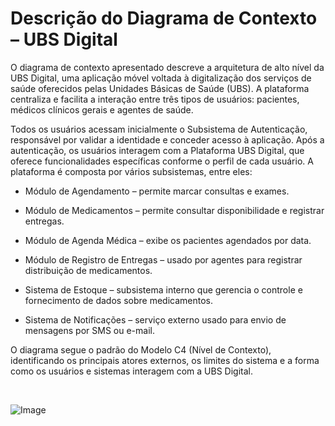 # Descrição do Diagrama de Contexto – UBS Digital
O diagrama de contexto apresentado descreve a arquitetura de alto nível da UBS Digital, uma aplicação móvel voltada à digitalização dos serviços de saúde oferecidos pelas Unidades Básicas de Saúde (UBS). A plataforma centraliza e facilita a interação entre três tipos de usuários: pacientes, médicos clínicos gerais e agentes de saúde.

Todos os usuários acessam inicialmente o Subsistema de Autenticação, responsável por validar a identidade e conceder acesso à aplicação. Após a autenticação, os usuários interagem com a Plataforma UBS Digital, que oferece funcionalidades específicas conforme o perfil de cada usuário.
A plataforma é composta por vários subsistemas, entre eles:

- Módulo de Agendamento – permite marcar consultas e exames.

- Módulo de Medicamentos – permite consultar disponibilidade e registrar entregas.

- Módulo de Agenda Médica – exibe os pacientes agendados por data.

- Módulo de Registro de Entregas – usado por agentes para registrar distribuição de medicamentos.

- Sistema de Estoque – subsistema interno que gerencia o controle e fornecimento de dados sobre medicamentos.

- Sistema de Notificações – serviço externo usado para envio de mensagens por SMS ou e-mail.

O diagrama segue o padrão do Modelo C4 (Nível de Contexto), identificando os principais atores externos, os limites do sistema e a forma como os usuários e sistemas interagem com a UBS Digital.

<br>




![Image](https://github.com/user-attachments/assets/77886540-3a97-4771-b236-168ad2c54103)
